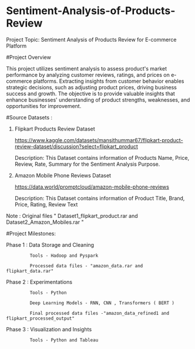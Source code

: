 # Sentiment-Analysis-of-Products-Review
Project Topic: Sentiment Analysis of Products Review for E-commerce Platform

#Project Overview

This project utilizes sentiment analysis to assess product's market performance by analyzing customer reviews, ratings, and prices on e-commerce platforms. Extracting insights from customer behavior enables strategic decisions, such as adjusting product prices, driving business success and growth. The objective is to provide valuable insights that enhance businesses' understanding of product strengths, weaknesses, and opportunities for improvement.

#Source Datasets :

1) Flipkart Products Review Dataset
   
      https://www.kaggle.com/datasets/mansithummar67/flipkart-product-review-dataset/discussion?select=flipkart_product

      Description: This Dataset contains information of Products Name, Price, Review, Rate, Summary for the Sentiment Analysis Purpose. 

2) Amazon Mobile Phone Reviews Dataset
   
      https://data.world/promptcloud/amazon-mobile-phone-reviews

      Description: This Dataset contains information of Product Title, Brand, Price, Rating, Review Text
   
Note : Original files " Dataset1_flipkart_product.rar and Dataset2_Amazon_Mobiles.rar "

#Project Milestones:

   Phase 1 : Data Storage and Cleaning

             Tools - Hadoop and Pyspark
             
             Processed data files - "amazon_data.rar and flipkart_data.rar"

   Phase 2 : Experimentations

             Tools - Python

             Deep Learning Models - RNN, CNN , Transformers ( BERT )

             Final processed data files -"amazon_data_refined1 and flipkart_processed_output"

   Phase 3 : Visualization and Insights

             Tools - Python and Tableau
